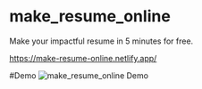 # make_resume_online
Make your impactful resume in 5 minutes for free.

https://make-resume-online.netlify.app/

#Demo
![make_resume_online Demo](/demo.gif)
